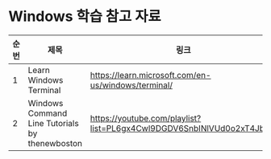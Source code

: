 # Windows 학습 참고 자료

| 순번 | 제목 | 링크 | 비고 |
| ---| --- | --- | --- |
| 1 | Learn Windows Terminal | https://learn.microsoft.com/en-us/windows/terminal/ | - |
| 2 | Windows Command Line Tutorials by thenewboston | https://youtube.com/playlist?list=PL6gx4Cwl9DGDV6SnbINlVUd0o2xT4JbMu | - |
